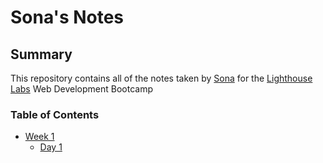 # Sona's Notes

## Summary

This repository contains all of the notes taken by [Sona](https://github.com/SonaVar) for the [Lighthouse Labs](https://web.compass.lighthouselabs.ca/workbooks/focal-wb1/activities/757) Web Development Bootcamp

### Table of Contents
* [Week 1](/Week_1)
  * [Day 1](/vagrant/lighthouse-web-notes/Week_1/Day_1)